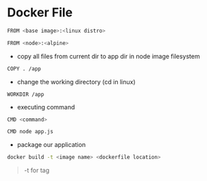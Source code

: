 # Docker File

```bash
FROM <base image>:<linux distro>
```
```bash
FROM <node>:<alpine>
```

- copy all files from current dir to app dir in node image filesystem
```bash
COPY . /app
```

- change the working directory (cd in linux)
```
WORKDIR /app
```

- executing command
```bash
CMD <command>
```
```bash
CMD node app.js
```

- package our application
```bash
docker build -t <image name> <dockerfile location>
```
> -t for tag

